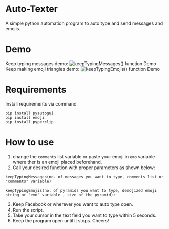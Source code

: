 # Auto-Texter

A simple python automation program to auto type and send messages and emojis.

# Demo

Keep typing messages demo:
![keepTypingMessages() function Demo](demo/comments.gif)
Keep making emoji triangles demo:
![keepTypingEmojis() function Demo](demo/emojis.gif)

# Requirements

Install requirements via command

```
pip install pyautogui
pip install emoji
pip install pyperclip
```

# How to use

1. change the `comments` list variable or paste your emoji in `emo` variable where ther is an emoji placed beforehand.
2. Call your desired function with proper parameters as shown below:

```
keepTypingMessages(no. of messages you want to type, comments list or "comments" variable)
```

```
keepTypingEmojis(no. of pyramids you want to type, demojized emoji string or "emo" variable , size of the pyramid):
```

3. Keep Facebook or wherever you want to auto type open.
4. Run the script.
5. Take your cursor in the text field you want to type within 5 seconds.
6. Keep the program open until it stops. Cheers!
